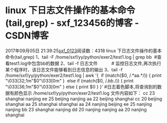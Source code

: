 # linux 下日志文件操作的基本命令(tail,grep) - sxf_123456的博客 - CSDN博客
2017年09月05日 21:39:25[sxf_0123](https://me.csdn.net/sxf_123456)阅读数：4318
linux 下日志文件操作的基本命令(tail,grep)
1、tail -F /home/sxf/yy/python/exer2/test1.log | grep bb  #查看test1.log中包含bb的数据
2、tail -f 日志文件           # 监控日志文件,再次执行某个程序时，该日志文件能够看到日志信息的输出
3、tail -f /home/sxf/yy/python/exer2/test1.log | awk '{ 
if (match($0, /.*aa.*/)) { print "\033[32;1m"$0"\033[0m" } 
else if (match($0, /.*bb.*/)) { print "\033[36;1m"$0"\033[0m" }
else { print $0 } }' #日志着色脚本,将查询到的数据有颜色显示
/home/sxf/yy/python/exer2/test1.log 文件内容如下：
cc 23 shanghai nanjing
ee 25 beijing nanjing
aa 22 beijing shanghai
cc 20 beijing shanghai
aa 25 shanghai shanghai
aa 24 nanjing beijing
ee 25 nanjing nanjing
bb 23 shanghai nanjing
dd 20 nanjing nanjing
aa 20 nanjing shanghai
